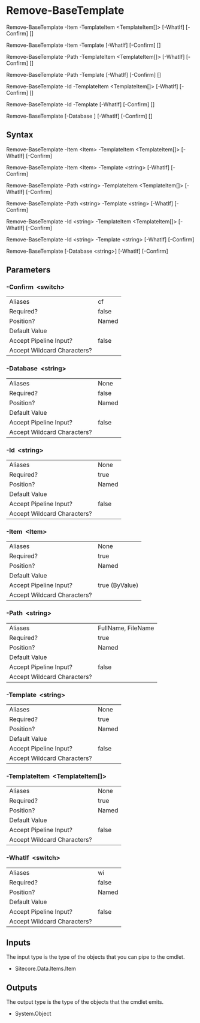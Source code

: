 # Remove-BaseTemplate 
 

Remove-BaseTemplate -Item <Item> -TemplateItem <TemplateItem[]> [-WhatIf] [-Confirm] [<CommonParameters>]

Remove-BaseTemplate -Item <Item> -Template <string> [-WhatIf] [-Confirm] [<CommonParameters>]

Remove-BaseTemplate -Path <string> -TemplateItem <TemplateItem[]> [-WhatIf] [-Confirm] [<CommonParameters>]

Remove-BaseTemplate -Path <string> -Template <string> [-WhatIf] [-Confirm] [<CommonParameters>]

Remove-BaseTemplate -Id <string> -TemplateItem <TemplateItem[]> [-WhatIf] [-Confirm] [<CommonParameters>]

Remove-BaseTemplate -Id <string> -Template <string> [-WhatIf] [-Confirm] [<CommonParameters>]

Remove-BaseTemplate [-Database <string>] [-WhatIf] [-Confirm] [<CommonParameters>]
 
 
## Syntax 
 
Remove-BaseTemplate -Item &lt;Item&gt; -TemplateItem &lt;TemplateItem[]&gt; [-WhatIf] [-Confirm] 
 
Remove-BaseTemplate -Item &lt;Item&gt; -Template &lt;string&gt; [-WhatIf] [-Confirm] 
 
Remove-BaseTemplate -Path &lt;string&gt; -TemplateItem &lt;TemplateItem[]&gt; [-WhatIf] [-Confirm] 
 
Remove-BaseTemplate -Path &lt;string&gt; -Template &lt;string&gt; [-WhatIf] [-Confirm] 
 
Remove-BaseTemplate -Id &lt;string&gt; -TemplateItem &lt;TemplateItem[]&gt; [-WhatIf] [-Confirm] 
 
Remove-BaseTemplate -Id &lt;string&gt; -Template &lt;string&gt; [-WhatIf] [-Confirm] 
 
Remove-BaseTemplate [-Database &lt;string&gt;] [-WhatIf] [-Confirm] 
 
 
## Parameters 
 
### -Confirm&nbsp; &lt;switch&gt; 
 
 
 
<table>
    <thead></thead>
    <tbody>
        <tr>
            <td>Aliases</td>
            <td>cf</td>
        </tr>
        <tr>
            <td>Required?</td>
            <td>false</td>
        </tr>
        <tr>
            <td>Position?</td>
            <td>Named</td>
        </tr>
        <tr>
            <td>Default Value</td>
            <td></td>
        </tr>
        <tr>
            <td>Accept Pipeline Input?</td>
            <td>false</td>
        </tr>
        <tr>
            <td>Accept Wildcard Characters?</td>
            <td></td>
        </tr>
    </tbody>
</table> 
 
### -Database&nbsp; &lt;string&gt; 
 
 
 
<table>
    <thead></thead>
    <tbody>
        <tr>
            <td>Aliases</td>
            <td>None</td>
        </tr>
        <tr>
            <td>Required?</td>
            <td>false</td>
        </tr>
        <tr>
            <td>Position?</td>
            <td>Named</td>
        </tr>
        <tr>
            <td>Default Value</td>
            <td></td>
        </tr>
        <tr>
            <td>Accept Pipeline Input?</td>
            <td>false</td>
        </tr>
        <tr>
            <td>Accept Wildcard Characters?</td>
            <td></td>
        </tr>
    </tbody>
</table> 
 
### -Id&nbsp; &lt;string&gt; 
 
 
 
<table>
    <thead></thead>
    <tbody>
        <tr>
            <td>Aliases</td>
            <td>None</td>
        </tr>
        <tr>
            <td>Required?</td>
            <td>true</td>
        </tr>
        <tr>
            <td>Position?</td>
            <td>Named</td>
        </tr>
        <tr>
            <td>Default Value</td>
            <td></td>
        </tr>
        <tr>
            <td>Accept Pipeline Input?</td>
            <td>false</td>
        </tr>
        <tr>
            <td>Accept Wildcard Characters?</td>
            <td></td>
        </tr>
    </tbody>
</table> 
 
### -Item&nbsp; &lt;Item&gt; 
 
 
 
<table>
    <thead></thead>
    <tbody>
        <tr>
            <td>Aliases</td>
            <td>None</td>
        </tr>
        <tr>
            <td>Required?</td>
            <td>true</td>
        </tr>
        <tr>
            <td>Position?</td>
            <td>Named</td>
        </tr>
        <tr>
            <td>Default Value</td>
            <td></td>
        </tr>
        <tr>
            <td>Accept Pipeline Input?</td>
            <td>true (ByValue)</td>
        </tr>
        <tr>
            <td>Accept Wildcard Characters?</td>
            <td></td>
        </tr>
    </tbody>
</table> 
 
### -Path&nbsp; &lt;string&gt; 
 
 
 
<table>
    <thead></thead>
    <tbody>
        <tr>
            <td>Aliases</td>
            <td>FullName, FileName</td>
        </tr>
        <tr>
            <td>Required?</td>
            <td>true</td>
        </tr>
        <tr>
            <td>Position?</td>
            <td>Named</td>
        </tr>
        <tr>
            <td>Default Value</td>
            <td></td>
        </tr>
        <tr>
            <td>Accept Pipeline Input?</td>
            <td>false</td>
        </tr>
        <tr>
            <td>Accept Wildcard Characters?</td>
            <td></td>
        </tr>
    </tbody>
</table> 
 
### -Template&nbsp; &lt;string&gt; 
 
 
 
<table>
    <thead></thead>
    <tbody>
        <tr>
            <td>Aliases</td>
            <td>None</td>
        </tr>
        <tr>
            <td>Required?</td>
            <td>true</td>
        </tr>
        <tr>
            <td>Position?</td>
            <td>Named</td>
        </tr>
        <tr>
            <td>Default Value</td>
            <td></td>
        </tr>
        <tr>
            <td>Accept Pipeline Input?</td>
            <td>false</td>
        </tr>
        <tr>
            <td>Accept Wildcard Characters?</td>
            <td></td>
        </tr>
    </tbody>
</table> 
 
### -TemplateItem&nbsp; &lt;TemplateItem[]&gt; 
 
 
 
<table>
    <thead></thead>
    <tbody>
        <tr>
            <td>Aliases</td>
            <td>None</td>
        </tr>
        <tr>
            <td>Required?</td>
            <td>true</td>
        </tr>
        <tr>
            <td>Position?</td>
            <td>Named</td>
        </tr>
        <tr>
            <td>Default Value</td>
            <td></td>
        </tr>
        <tr>
            <td>Accept Pipeline Input?</td>
            <td>false</td>
        </tr>
        <tr>
            <td>Accept Wildcard Characters?</td>
            <td></td>
        </tr>
    </tbody>
</table> 
 
### -WhatIf&nbsp; &lt;switch&gt; 
 
 
 
<table>
    <thead></thead>
    <tbody>
        <tr>
            <td>Aliases</td>
            <td>wi</td>
        </tr>
        <tr>
            <td>Required?</td>
            <td>false</td>
        </tr>
        <tr>
            <td>Position?</td>
            <td>Named</td>
        </tr>
        <tr>
            <td>Default Value</td>
            <td></td>
        </tr>
        <tr>
            <td>Accept Pipeline Input?</td>
            <td>false</td>
        </tr>
        <tr>
            <td>Accept Wildcard Characters?</td>
            <td></td>
        </tr>
    </tbody>
</table> 
 
## Inputs 
 
The input type is the type of the objects that you can pipe to the cmdlet. 
 
* Sitecore.Data.Items.Item 
 
## Outputs 
 
The output type is the type of the objects that the cmdlet emits. 
 
* System.Object 
 

